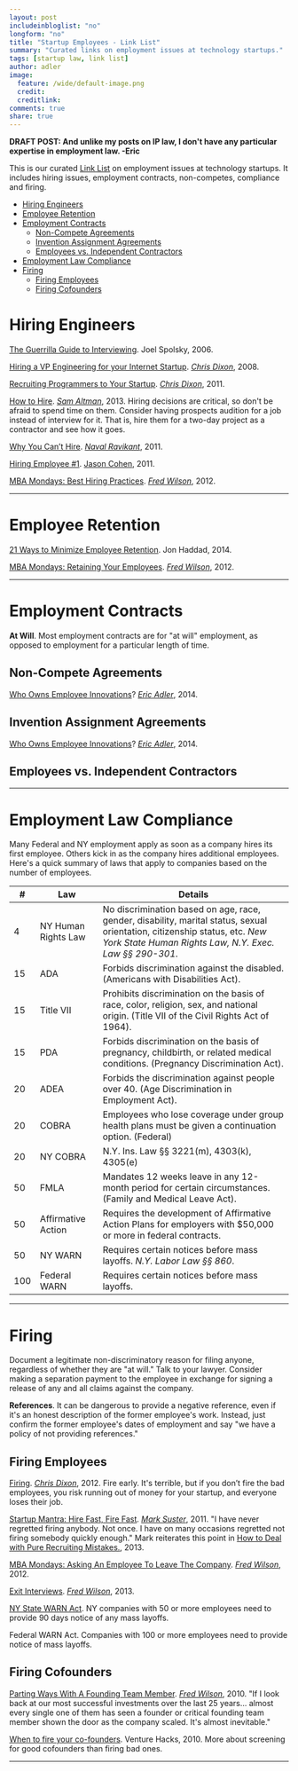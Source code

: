 ```yaml
---
layout: post
includeinbloglist: "no"
longform: "no"
title: "Startup Employees - Link List"
summary: "Curated links on employment issues at technology startups."
tags: [startup law, link list]
author: adler
image:
  feature: /wide/default-image.png
  credit:
  creditlink:
comments: true
share: true
---
```


**DRAFT POST: And unlike my posts on IP law, I don't have any particular expertise in employment law.   -Eric**

<p class="big-text">This is our curated <a href="/tags/#link+list">Link List</a> on employment issues at technology startups. It includes hiring issues, employment contracts, non-competes, compliance and firing.</p> 

<div class="toc">
<ul>
<li><a href="#hiring-engineers">Hiring Engineers</a></li>
<li><a href="#employee-retention">Employee Retention</a></li>
<li><a href="#employment-contracts">Employment Contracts</a><ul>
<li><a href="#non-compete-agreements">Non-Compete Agreements</a></li>
<li><a href="#invention-assignment-agreements">Invention Assignment Agreements</a></li>
<li><a href="#employees-vs-independent-contractors">Employees vs. Independent Contractors</a></li>
</ul>
</li>
<li><a href="#employment-law-compliance">Employment Law Compliance</a></li>
<li><a href="#firing">Firing</a><ul>
<li><a href="#firing-employees">Firing Employees</a></li>
<li><a href="#firing-cofounders">Firing Cofounders</a></li>
</ul>
</li>
</ul>
</div>


# Hiring Engineers


[The Guerrilla Guide to Interviewing](http://www.joelonsoftware.com/articles/GuerrillaInterviewing3.html). Joel Spolsky, 2006. 

[Hiring a VP Engineering for your Internet Startup](http://cdixon.org/2008/04/17/what-to-look-for-in-hiring-a-vp-engineering-for-your-internet-startup/). [*Chris Dixon*](https://twitter.com/cdixon), 2008. 

[Recruiting Programmers to Your Startup](http://cdixon.org/2011/12/29/recruiting-programmers-to-your-startup/). [*Chris Dixon*](https://twitter.com/cdixon), 2011. 

[How to Hire](http://blog.samaltman.com/how-to-hire).  [*Sam Altman*](https://twitter.com/sama), 2013. Hiring decisions are critical, so don't be afraid to spend time on them. Consider having prospects audition for a job instead of interview for it. That is, hire them for a two-day project as a contractor and see how it goes. 

[Why You Can’t Hire](http://startupboy.com/2011/12/13/why-you-cant-hire/). [*Naval Ravikant*](https://twitter.com/naval), 2011. 

[Hiring Employee #1](http://blog.asmartbear.com/startup-hiring-advice.html). [Jason Cohen](), 2011. 

[MBA Mondays: Best Hiring Practices](http://avc.com/2012/06/mba-mondays-best-hiring-practices/). [*Fred Wilson*](https://twitter.com/fredwilson), 2012. 

- - - 

# Employee Retention

[21 Ways to Minimize Employee Retention](http://rustyrazorblade.com/2014/09/21-ways-to-minimize-employee-retention/). Jon Haddad, 2014. 


[MBA Mondays: Retaining Your Employees](http://avc.com/2012/06/mba-mondays-retaining-your-employees/). [*Fred Wilson*](https://twitter.com/fredwilson), 2012. 

- - - 

# Employment Contracts

**At Will**. Most employment contracts are for "at will" employment, as opposed to employment for a particular length of time. 

## Non-Compete Agreements

[Who Owns Employee Innovations](/employee-inventions/#non-compete-agreements)? [*Eric Adler*](http://www.twitter/teachingaway), 2014. 

## Invention Assignment Agreements

[Who Owns Employee Innovations](/employee-inventions/)? [*Eric Adler*](http://www.twitter/teachingaway), 2014. 

## Employees vs. Independent Contractors 

- - - 

# Employment Law Compliance

Many Federal and NY employment apply as soon as a company hires its first employee. Others kick in as the company hires additional employees. Here's a quick summary of laws that apply to companies based on the number of employees.  

\# | Law | Details
| -- | -- | --| 
4 | NY Human Rights Law | No discrimination based on age, race, gender, disability, marital status, sexual orientation, citizenship status, etc. *New York State Human Rights Law, N.Y. Exec. Law §§ 290-301*. 
15 | ADA | Forbids discrimination against the disabled. (Americans with Disabilities Act). 
15 | Title VII | Prohibits discrimination on the basis of race, color, religion, sex, and national origin. (Title VII of the Civil Rights Act of 1964).
15 | PDA | Forbids discrimination on the basis of pregnancy, childbirth, or related medical conditions. (Pregnancy Discrimination Act).
20 | ADEA | Forbids the discrimination against people over 40. (Age Discrimination in Employment Act). 
20 | COBRA | Employees who lose coverage under group health plans must be given a continuation option. (Federal)
20 | NY COBRA | N.Y. Ins. Law §§ 3221(m), 4303(k), 4305(e)
50 | FMLA | Mandates 12 weeks leave in any 12-month period for certain circumstances. (Family and Medical Leave Act). 
50 | Affirmative Action | Requires the development of Affirmative Action Plans for employers with $50,000 or more in federal contracts.
50 | NY WARN | Requires certain notices before mass layoffs. *N.Y. Labor Law §§ 860*.
100 | Federal WARN | Requires certain notices before mass layoffs. 



- - - 

# Firing 

Document a legitimate non-discriminatory reason for filing anyone, regardless of whether they are "at will." Talk to your lawyer. Consider making a separation payment to the employee in exchange for signing a release of any and all claims against the company. 

**References**. It can be dangerous to provide a negative reference, even if it's an honest description of the former employee's work. Instead, just confirm the former employee's dates of employment and say "we have a policy of not providing references." 


## Firing Employees 

[Firing](http://cdixon.org/2012/06/20/firing/). [*Chris Dixon*](https://twitter.com/cdixon), 2012. Fire early. It's terrible, but if you don’t fire the bad employees, you risk running out of money for your startup, and everyone loses their job.  

[Startup Mantra: Hire Fast, Fire Fast](http://www.bothsidesofthetable.com/2011/05/26/startup-mantra-hire-fast-fire-fast/). [*Mark Suster*](https://twitter.com/msuster), 2011. "I have never regretted firing anybody. Not once. I have on many occasions regretted not firing somebody quickly enough." Mark reiterates this point in [How to Deal with Pure Recruiting Mistakes.](http://www.bothsidesofthetable.com/2013/11/27/how-to-deal-with-pure-recruiting-mistakes/), 2013.

[MBA Mondays: Asking An Employee To Leave The Company](http://avc.com/2012/07/mba-mondays-asking-an-employee-to-leave-the-company/). [*Fred Wilson*](https://twitter.com/fredwilson), 2012. 

[Exit Interviews](http://avc.com/2013/09/exit-interviews/). [*Fred Wilson*](https://twitter.com/fredwilson), 2013. 

[NY State WARN Act](http://labor.ny.gov/workforcenypartners/warn/warnportal.shtm).  NY companies with 50 or more employees need to provide 90 days notice of any mass layoffs. 

Federal WARN Act. Companies with 100 or more employees need to provide notice of mass layoffs. 

## Firing Cofounders

[Parting Ways With A Founding Team Member](http://avc.com/2010/06/parting-ways-with-a-founding-team-member/). [*Fred Wilson*](https://twitter.com/fredwilson), 2010. "If I look back at our most successful investments over the last 25 years... almost every single one of them has seen a founder or critical founding team member shown the door as the company scaled. It's almost inevitable."

[When to fire your co-founders](http://venturehacks.com/articles/fire-co-founders). Venture Hacks, 2010. More about screening for good cofounders than firing bad ones. 

 
- - - 

